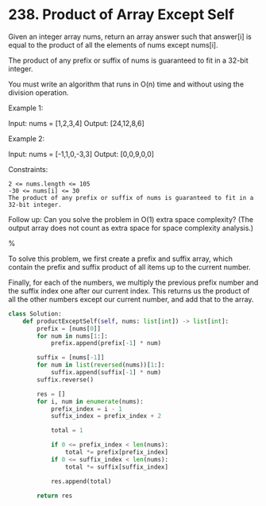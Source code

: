 # 238. Product of Array Except Self

Given an integer array nums, return an array answer such that answer[i] is equal to the product of all the elements of nums except nums[i].

The product of any prefix or suffix of nums is guaranteed to fit in a 32-bit integer.

You must write an algorithm that runs in O(n) time and without using the division operation.


Example 1:

Input: nums = [1,2,3,4]
Output: [24,12,8,6]

Example 2:

Input: nums = [-1,1,0,-3,3]
Output: [0,0,9,0,0]

Constraints:

    2 <= nums.length <= 105
    -30 <= nums[i] <= 30
    The product of any prefix or suffix of nums is guaranteed to fit in a 32-bit integer.


Follow up: Can you solve the problem in O(1) extra space complexity? (The output array does not count as extra space for space complexity analysis.)

%

To solve this problem, we first create a prefix and suffix array, which
contain the prefix and suffix product of all items up to the current
number.

Finally, for each of the numbers, we multiply the previous prefix number
and the suffix index one after our current index. This returns us the
product of all the other numbers except our current number, and add that
to the array.

```python
class Solution:
    def productExceptSelf(self, nums: list[int]) -> list[int]:
        prefix = [nums[0]]
        for num in nums[1:]:
            prefix.append(prefix[-1] * num)

        suffix = [nums[-1]]
        for num in list(reversed(nums))[1:]:
            suffix.append(suffix[-1] * num)
        suffix.reverse()

        res = []
        for i, num in enumerate(nums):
            prefix_index = i - 1
            suffix_index = prefix_index + 2

            total = 1

            if 0 <= prefix_index < len(nums):
                total *= prefix[prefix_index]
            if 0 <= suffix_index < len(nums):
                total *= suffix[suffix_index]

            res.append(total)

        return res
```
